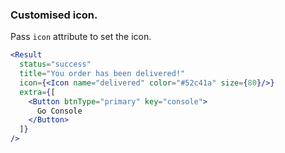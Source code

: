 <demo>

### Customised icon.

Pass `icon` attribute to set the icon.

```jsx live
<Result
  status="success"
  title="You order has been delivered!"
  icon={<Icon name="delivered" color="#52c41a" size={80}/>}
  extra={[
    <Button btnType="primary" key="console">
      Go Console
    </Button>
  ]}
/>
```

</demo>
